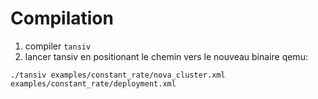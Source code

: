 # Compilation

1. compiler `tansiv`
2. lancer tansiv en positionant le chemin vers le nouveau binaire qemu:
```
./tansiv examples/constant_rate/nova_cluster.xml examples/constant_rate/deployment.xml
```